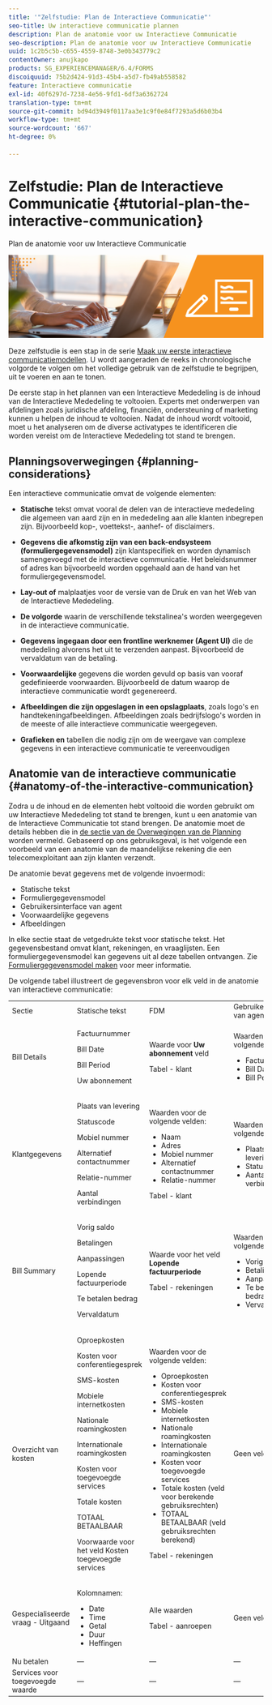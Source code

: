 ```yaml
---
title: '"Zelfstudie: Plan de Interactieve Communicatie"'
seo-title: Uw interactieve communicatie plannen
description: Plan de anatomie voor uw Interactieve Communicatie
seo-description: Plan de anatomie voor uw Interactieve Communicatie
uuid: 1c2b5c5b-c655-4559-8748-3e0b343779c2
contentOwner: anujkapo
products: SG_EXPERIENCEMANAGER/6.4/FORMS
discoiquuid: 75b2d424-91d3-45b4-a5d7-fb49ab558582
feature: Interactieve communicatie
exl-id: 40f6297d-7238-4e56-9fd1-6df3a6362724
translation-type: tm+mt
source-git-commit: bd94d3949f0117aa3e1c9f0e84f7293a5d6b03b4
workflow-type: tm+mt
source-wordcount: '667'
ht-degree: 0%

---
```


# Zelfstudie: Plan de Interactieve Communicatie {#tutorial-plan-the-interactive-communication}

Plan de anatomie voor uw Interactieve Communicatie

![02-create-adaptive-form-main-image](assets/02-create-adaptive-form-main-image.png)

Deze zelfstudie is een stap in de serie [Maak uw eerste interactieve communicatiemodellen](/help/forms/using/create-your-first-interactive-communication.md). U wordt aangeraden de reeks in chronologische volgorde te volgen om het volledige gebruik van de zelfstudie te begrijpen, uit te voeren en aan te tonen.

De eerste stap in het plannen van een Interactieve Mededeling is de inhoud van de Interactieve Mededeling te voltooien. Experts met onderwerpen van afdelingen zoals juridische afdeling, financiën, ondersteuning of marketing kunnen u helpen de inhoud te voltooien. Nadat de inhoud wordt voltooid, moet u het analyseren om de diverse activatypes te identificeren die worden vereist om de Interactieve Mededeling tot stand te brengen.

## Planningsoverwegingen {#planning-considerations}

Een interactieve communicatie omvat de volgende elementen:

* **Statische** tekst omvat vooral de delen van de interactieve mededeling die algemeen van aard zijn en in mededeling aan alle klanten inbegrepen zijn. Bijvoorbeeld kop-, voettekst-, aanhef- of disclaimers.
* **Gegevens die afkomstig zijn van een back-endsysteem (formuliergegevensmodel)** zijn klantspecifiek en worden dynamisch samengevoegd met de interactieve communicatie. Het beleidsnummer of adres kan bijvoorbeeld worden opgehaald aan de hand van het formuliergegevensmodel.
* **Lay-out of** malplaatjes voor de versie van de Druk en van het Web van de Interactieve Mededeling.
* **De volgorde** waarin de verschillende tekstalinea&#39;s worden weergegeven in de interactieve communicatie.
* **Gegevens ingegaan door een frontline werknemer (Agent UI)** die de mededeling alvorens het uit te verzenden aanpast. Bijvoorbeeld de vervaldatum van de betaling.

* **Voorwaardelijke** gegevens die worden gevuld op basis van vooraf gedefinieerde voorwaarden. Bijvoorbeeld de datum waarop de interactieve communicatie wordt gegenereerd.
* **Afbeeldingen die zijn opgeslagen in een opslagplaats**, zoals logo&#39;s en handtekeningafbeeldingen. Afbeeldingen zoals bedrijfslogo&#39;s worden in de meeste of alle interactieve communicatie weergegeven.
* **Grafieken en** tabellen die nodig zijn om de weergave van complexe gegevens in een interactieve communicatie te vereenvoudigen

## Anatomie van de interactieve communicatie {#anatomy-of-the-interactive-communication}

Zodra u de inhoud en de elementen hebt voltooid die worden gebruikt om uw Interactieve Mededeling tot stand te brengen, kunt u een anatomie van de Interactieve Communicatie tot stand brengen. De anatomie moet de details hebben die in [de sectie van de Overwegingen van de Planning ](/help/forms/using/planning-interactive-communications.md#planning-considerations) worden vermeld. Gebaseerd op ons gebruiksgeval, is het volgende een voorbeeld van een anatomie van de maandelijkse rekening die een telecomexploitant aan zijn klanten verzendt.

De anatomie bevat gegevens met de volgende invoermodi:

* Statische tekst
* Formuliergegevensmodel
* Gebruikersinterface van agent
* Voorwaardelijke gegevens
* Afbeeldingen

In elke sectie staat de vetgedrukte tekst voor statische tekst. Het gegevensbestand omvat klant, rekeningen, en vraaglijsten. Een formuliergegevensmodel kan gegevens uit al deze tabellen ontvangen. Zie [Formuliergegevensmodel maken](create-form-data-model-tutorial.md) voor meer informatie.

De volgende tabel illustreert de gegevensbron voor elk veld in de anatomie van interactieve communicatie:

<table> 
 <tbody>
  <tr>
   <td>Sectie</td> 
   <td>Statische tekst</td> 
   <td>FDM </td> 
   <td>Gebruikersinterface van agent</td> 
   <td>Afbeeldingen</td> 
  </tr>
  <tr>
   <td>Bill Details</td> 
   <td><p>Factuurnummer</p> <p>Bill Date</p> <p>Bill Period</p> <p>Uw abonnement</p> </td> 
   <td><p>Waarde voor <strong>Uw abonnement </strong>veld</p> <p>Tabel - klant</p> </td> 
   <td><p>Waarden voor de volgende velden:</p> 
    <ul> 
     <li>Factuurnummer</li> 
     <li>Bill Date</li> 
     <li>Bill Period</li> 
    </ul> <p> </p> </td> 
   <td>—</td> 
  </tr>
  <tr>
   <td>Klantgegevens</td> 
   <td><p>Plaats van levering</p> <p>Statuscode</p> <p>Mobiel nummer</p> <p>Alternatief contactnummer</p> <p>Relatie-nummer</p> <p>Aantal verbindingen</p> </td> 
   <td><p>Waarden voor de volgende velden:</p> 
    <ul> 
     <li>Naam</li> 
     <li>Adres</li> 
     <li>Mobiel nummer</li> 
     <li>Alternatief contactnummer</li> 
     <li>Relatie-nummer</li> 
    </ul> <p>Tabel - klant</p> </td> 
   <td><p>Waarden voor de volgende velden:</p> 
    <ul> 
     <li>Plaats van levering</li> 
     <li>Statuscode</li> 
     <li>Aantal verbindingen</li> 
    </ul> </td> 
   <td>—</td> 
  </tr>
  <tr>
   <td>Bill Summary</td> 
   <td><p>Vorig saldo</p> <p>Betalingen</p> <p>Aanpassingen</p> <p>Lopende factuurperiode</p> <p>Te betalen bedrag</p> <p>Vervaldatum</p> </td> 
   <td><p>Waarde voor het veld <strong>Lopende factuurperiode </strong></p> <p>Tabel - rekeningen</p> </td> 
   <td><p>Waarden voor de volgende velden:</p> 
    <ul> 
     <li>Vorig saldo</li> 
     <li>Betalingen</li> 
     <li>Aanpassingen</li> 
     <li>Te betalen bedrag</li> 
     <li>Vervaldatum</li> 
    </ul> </td> 
   <td>—</td> 
  </tr>
  <tr>
   <td>Overzicht van kosten</td> 
   <td><p>Oproepkosten</p> <p>Kosten voor conferentiegesprek</p> <p>SMS-kosten </p> <p>Mobiele internetkosten</p> <p>Nationale roamingkosten</p> <p>Internationale roamingkosten</p> <p>Kosten voor toegevoegde services</p> <p>Totale kosten</p> <p>TOTAAL BETAALBAAR</p> <p>Voorwaarde voor het veld Kosten toegevoegde services</p> </td> 
   <td><p>Waarden voor de volgende velden:</p> 
    <ul> 
     <li>Oproepkosten</li> 
     <li>Kosten voor conferentiegesprek</li> 
     <li>SMS-kosten </li> 
     <li>Mobiele internetkosten</li> 
     <li>Nationale roamingkosten</li> 
     <li>Internationale roamingkosten</li> 
     <li>Kosten voor toegevoegde services</li> 
     <li>Totale kosten (veld voor berekende gebruiksrechten)</li> 
     <li>TOTAAL BETAALBAAR (veld gebruiksrechten berekend)</li> 
    </ul> <p>Tabel - rekeningen</p> </td> 
   <td>Geen velden</td> 
   <td>—</td> 
  </tr>
  <tr>
   <td>Gespecialiseerde vraag - Uitgaand</td> 
   <td><p>Kolomnamen:</p> 
    <ul> 
     <li>Date</li> 
     <li>Time</li> 
     <li>Getal</li> 
     <li>Duur</li> 
     <li>Heffingen</li> 
    </ul> </td> 
   <td><p>Alle waarden</p> <p>Tabel - aanroepen</p> </td> 
   <td>Geen velden</td> 
   <td>—</td> 
  </tr>
  <tr>
   <td>Nu betalen</td> 
   <td>—</td> 
   <td>—</td> 
   <td>—</td> 
   <td>Nu betalen</td> 
  </tr>
  <tr>
   <td>Services voor toegevoegde waarde</td> 
   <td>—</td> 
   <td>—</td> 
   <td>—</td> 
   <td>ValueAddedServices</td> 
  </tr>
 </tbody>
</table>
